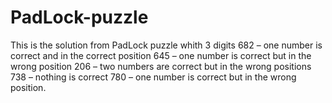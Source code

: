 # PadLock-puzzle
This is the solution from PadLock puzzle whith 3 digits
682 – one number is correct and in the correct position
645 – one number is correct but in the wrong position
206 – two numbers are correct but in the wrong positions
738 – nothing is correct
780 – one number is correct but in the wrong position.
